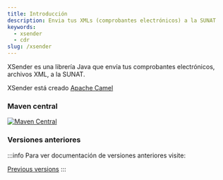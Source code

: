 ```yaml
---
title: Introducción
description: Envia tus XMLs (comprobantes electrónicos) a la SUNAT
keywords:
  - xsender
  - cdr
slug: /xsender
---
```


XSender es una librería Java que envía tus comprobantes electrónicos, archivos XML, a la SUNAT.

XSender está creado [Apache Camel](https://camel.apache.org/)

### Maven central

[![Maven Central](https://img.shields.io/maven-central/v/io.github.project-openubl/xsender)](https://search.maven.org/artifact/io.github.project-openubl/xsender/)

### Versiones anteriores

:::info
Para ver documentación de versiones anteriores visite:

[Previous versions](https://github.com/project-openubl/website/tree/master/archived/docs/xsender/v3)
:::
